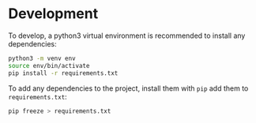 # Development

To develop, a python3 virtual environment is recommended to install any dependencies:
```bash
python3 -m venv env
source env/bin/activate
pip install -r requirements.txt
```
To add any dependencies to the project, install them with `pip` add them to `requirements.txt`:
```bash
pip freeze > requirements.txt
```
